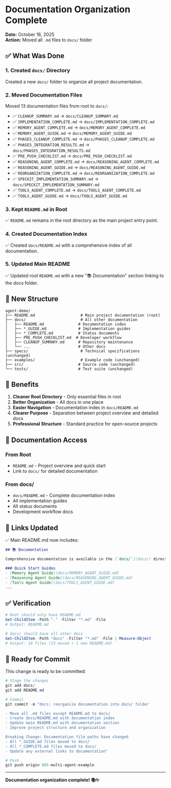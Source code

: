 # Documentation Organization Complete

**Date:** October 16, 2025  
**Action:** Moved all `.md` files to `docs/` folder

## ✅ What Was Done

### 1. Created `docs/` Directory
Created a new `docs/` folder to organize all project documentation.

### 2. Moved Documentation Files
Moved 13 documentation files from root to `docs/`:

- ✅ `CLEANUP_SUMMARY.md` → `docs/CLEANUP_SUMMARY.md`
- ✅ `IMPLEMENTATION_COMPLETE.md` → `docs/IMPLEMENTATION_COMPLETE.md`
- ✅ `MEMORY_AGENT_COMPLETE.md` → `docs/MEMORY_AGENT_COMPLETE.md`
- ✅ `MEMORY_AGENT_GUIDE.md` → `docs/MEMORY_AGENT_GUIDE.md`
- ✅ `PHASE5_CLEANUP_COMPLETE.md` → `docs/PHASE5_CLEANUP_COMPLETE.md`
- ✅ `PHASE5_INTEGRATION_RESULTS.md` → `docs/PHASE5_INTEGRATION_RESULTS.md`
- ✅ `PRE_PUSH_CHECKLIST.md` → `docs/PRE_PUSH_CHECKLIST.md`
- ✅ `REASONING_AGENT_COMPLETE.md` → `docs/REASONING_AGENT_COMPLETE.md`
- ✅ `REASONING_AGENT_GUIDE.md` → `docs/REASONING_AGENT_GUIDE.md`
- ✅ `REORGANIZATION_COMPLETE.md` → `docs/REORGANIZATION_COMPLETE.md`
- ✅ `SPECKIT_IMPLEMENTATION_SUMMARY.md` → `docs/SPECKIT_IMPLEMENTATION_SUMMARY.md`
- ✅ `TOOLS_AGENT_COMPLETE.md` → `docs/TOOLS_AGENT_COMPLETE.md`
- ✅ `TOOLS_AGENT_GUIDE.md` → `docs/TOOLS_AGENT_GUIDE.md`

### 3. Kept `README.md` in Root
✅ `README.md` remains in the root directory as the main project entry point.

### 4. Created Documentation Index
✅ Created `docs/README.md` with a comprehensive index of all documentation.

### 5. Updated Main README
✅ Updated root `README.md` with a new "📚 Documentation" section linking to the docs folder.

## 📂 New Structure

```
agent-demo/
├── README.md                    # Main project documentation (root)
├── docs/                        # All other documentation
│   ├── README.md               # Documentation index
│   ├── *_GUIDE.md              # Implementation guides
│   ├── *_COMPLETE.md           # Status documents
│   ├── PRE_PUSH_CHECKLIST.md  # Developer workflow
│   ├── CLEANUP_SUMMARY.md      # Repository maintenance
│   └── ...                     # Other docs
├── specs/                       # Technical specifications (unchanged)
├── examples/                    # Example code (unchanged)
├── src/                        # Source code (unchanged)
└── tests/                      # Test suite (unchanged)
```

## 🎯 Benefits

1. **Cleaner Root Directory** - Only essential files in root
2. **Better Organization** - All docs in one place
3. **Easier Navigation** - Documentation index in `docs/README.md`
4. **Clearer Purpose** - Separation between project overview and detailed docs
5. **Professional Structure** - Standard practice for open-source projects

## 📝 Documentation Access

### From Root
- `README.md` - Project overview and quick start
- Link to `docs/` for detailed documentation

### From docs/
- `docs/README.md` - Complete documentation index
- All implementation guides
- All status documents
- Development workflow docs

## 🔗 Links Updated

✅ Main README.md now includes:
```markdown
## 📚 Documentation

Comprehensive documentation is available in the [`docs/`](docs/) directory:

### Quick Start Guides
- [Memory Agent Guide](docs/MEMORY_AGENT_GUIDE.md)
- [Reasoning Agent Guide](docs/REASONING_AGENT_GUIDE.md)
- [Tools Agent Guide](docs/TOOLS_AGENT_GUIDE.md)
...
```

## ✅ Verification

```powershell
# Root should only have README.md
Get-ChildItem -Path "." -Filter "*.md" -File
# Output: README.md

# docs/ should have all other docs
Get-ChildItem -Path "docs" -Filter "*.md" -File | Measure-Object
# Output: 14 files (13 moved + 1 new README.md)
```

## 🚀 Ready for Commit

This change is ready to be committed:

```powershell
# Stage the changes
git add docs/
git add README.md

# Commit
git commit -m "docs: reorganize documentation into docs/ folder

- Move all .md files except README.md to docs/
- Create docs/README.md with documentation index
- Update main README.md with documentation section
- Improve project structure and organization

Breaking Change: Documentation file paths have changed
- All *_GUIDE.md files moved to docs/
- All *_COMPLETE.md files moved to docs/
- Update any external links to documentation"

# Push
git push origin 005-multi-agent-example
```

---

**Documentation organization complete! 📚✨**
